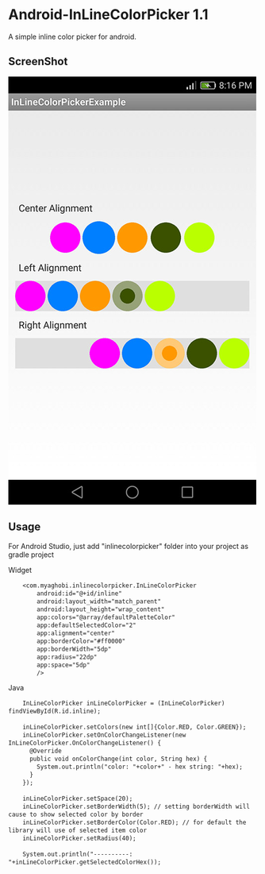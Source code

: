 # Android-InLineColorPicker 1.1
A simple inline color picker for android.


## ScreenShot

![Alt text](/screenshot/shot1.jpg?raw=true "InLineColorPicker")


## Usage

For Android Studio, just add "inlinecolorpicker" folder into your project as gradle project

 Widget
```
    <com.myaghobi.inlinecolorpicker.InLineColorPicker
        android:id="@+id/inline"
        android:layout_width="match_parent"
        android:layout_height="wrap_content"
        app:colors="@array/defaultPaletteColor"
        app:defaultSelectedColor="2"
        app:alignment="center"
        app:borderColor="#ff0000"
        app:borderWidth="5dp"
        app:radius="22dp"
        app:space="5dp"
        />
```

Java
```
    InLineColorPicker inLineColorPicker = (InLineColorPicker) findViewById(R.id.inline);

    inLineColorPicker.setColors(new int[]{Color.RED, Color.GREEN});
    inLineColorPicker.setOnColorChangeListener(new InLineColorPicker.OnColorChangeListener() {
      @Override
      public void onColorChange(int color, String hex) {
        System.out.println("color: "+color+" - hex string: "+hex);
      }
    });

    inLineColorPicker.setSpace(20);
    inLineColorPicker.setBorderWidth(5); // setting borderWidth will cause to show selected color by border
    inLineColorPicker.setBorderColor(Color.RED); // for default the library will use of selected item color
    inLineColorPicker.setRadius(40);

    System.out.println("----------: "+inLineColorPicker.getSelectedColorHex());
```
